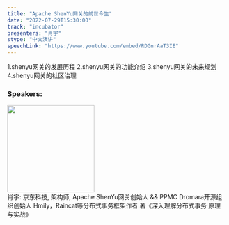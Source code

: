 ```yaml
---
title: "Apache ShenYu网关的前世今生"
date: "2022-07-29T15:30:00"
track: "incubator"
presenters: "肖宇"
stype: "中文演讲"
speechLink: "https://www.youtube.com/embed/RDGnrAaT3IE"
---
```

1.shenyu网关的发展历程
2.shenyu网关的功能介绍
3.shenyu网关的未来规划
4.shenyu网关的社区治理
 ### Speakers: 
 <img src="images/speaker/1024.png" width="200" /><br>肖宇: 京东科技, 架构师, Apache ShenYu网关创始人 && PPMC
Dromara开源组织创始人
Hmily，Raincat等分布式事务框架作者
著《深入理解分布式事务 原理与实战》

 